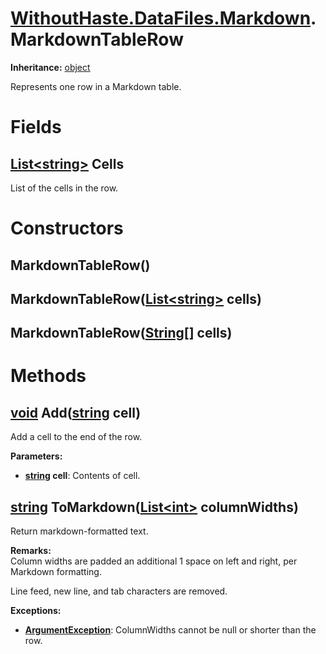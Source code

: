 # [WithoutHaste.DataFiles.Markdown](TableOfContents.WithoutHaste.DataFiles.Markdown.md).MarkdownTableRow

**Inheritance:** [object](https://docs.microsoft.com/en-us/dotnet/api/system.object)  

Represents one row in a Markdown table.  

# Fields

## [List&lt;string&gt;](https://docs.microsoft.com/en-us/dotnet/api/system.collections.generic.list-1) Cells

List of the cells in the row.  

# Constructors

## MarkdownTableRow()

## MarkdownTableRow([List&lt;string&gt;](https://docs.microsoft.com/en-us/dotnet/api/system.collections.generic.list-1) cells)

## MarkdownTableRow([String[]](https://docs.microsoft.com/en-us/dotnet/api/system.array) cells)

# Methods

## [void](https://docs.microsoft.com/en-us/dotnet/api/system.void) Add([string](https://docs.microsoft.com/en-us/dotnet/api/system.string) cell)

Add a cell to the end of the row.  

**Parameters:**  
* **[string](https://docs.microsoft.com/en-us/dotnet/api/system.string) cell**: Contents of cell.  

## [string](https://docs.microsoft.com/en-us/dotnet/api/system.string) ToMarkdown([List&lt;int&gt;](https://docs.microsoft.com/en-us/dotnet/api/system.collections.generic.list-1) columnWidths)

Return markdown-formatted text.  

**Remarks:**  
Column widths are padded an additional 1 space on left and right, per Markdown formatting.  

Line feed, new line, and tab characters are removed.  

**Exceptions:**  
* **[ArgumentException](https://docs.microsoft.com/en-us/dotnet/api/system.argumentexception)**: ColumnWidths cannot be null or shorter than the row.  

